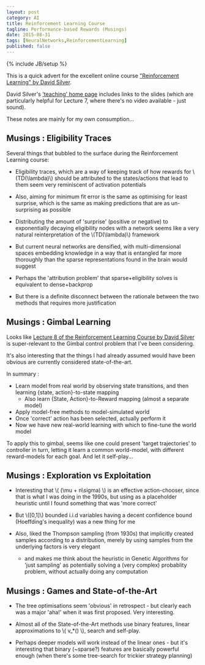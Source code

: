 ```yaml
---
layout: post
category: AI
title: Reinforcement Learning Course
tagline: Performance-based Rewards (Musings)
date: 2015-08-31
tags: [NeuralNetworks,ReinforcementLearning]
published: false
---
```

{% include JB/setup %}

This is a quick advert for the excellent online course ["Reinforcement Learning" by David Silver](http://www.computervisiontalks.com/tag/reinforcement-learning/).

David Silver's ['teaching' home page](http://www0.cs.ucl.ac.uk/staff/d.silver/web/Teaching.html) includes links to the slides 
(which are particularly helpful for Lecture 7, where there's no video available - just sound).

These notes are mainly for my own consumption...


Musings : Eligibility Traces
------------------------------------------------

Several things that bubbled to the surface during the Reinforcement Learning course:

*  Eligibility traces, which are a way of keeping track of how rewards for \\(TD(\lambda)\\) should be attributed
to the states/actions that lead to them seem very reminiscent of activation potentials

*  Also, aiming for minimum fit error is the same as optimising for least surprise, which is the same as
making predictions that are as un-surprising as possible

*  Distributing the amount of 'surprise' (positive or negative) to exponentially decaying eligibility
nodes with a network seems like a very natural reinterpretation of the \\(TD(\lambda)\\)  framework

*  But current neural networks are densified, with multi-dimensional spaces embedding knowledge
in a way that is entangled far more thoroughly than the sparse representations found in the brain
would suggest

*  Perhaps the 'attribution problem' that sparse+eligibility solves is equivalent to dense+backprop  

*  But there is a definite disconnect between the rationale between the two methods that requires
more justification



Musings : Gimbal Learning
------------------------------------------------

Looks like [Lecture 8 of the Reinforcement Learning Course by David Silver](http://www.computervisiontalks.com/rl-course-by-david-silver-lecture-8-integrating-learning-and-planning-2/)
is super-relevant to the Gimbal control problem that I've been considering.  

It's also interesting that the things I had already assumed would have been obvious 
are currently considered state-of-the-art.

In summary : 

*  Learn model from real world by observing state transitions, and then learning {state, action}-to-state mapping
   +  Also learn {State, Action}-to-Reward mapping (almost a separate model)
*  Apply model-free methods to model-simulated world
*  Once 'correct' action has been selected, actually perform it
*  Now we have new real-world learning with which to fine-tune the world model

To apply this to gimbal, seems like one could present 'target trajectories' to 
controller in turn, letting it learn a common world-model, 
with different reward-models for each goal.  And let it self-play...



Musings : Exploration vs Exploitation
------------------------------------------------

*  Interesting that \\( (\mu + n\sigma) \\) is an effective action-chooser, since that is what I was doing in the 1990s,
   but using as a placeholder heuristic until I found something that was 'more correct'
   
*  But \\(\[0,1\]\\) bounded i.i.d variables having a decent confidence bound (Hoeffding's inequality) was a new thing for me

*  Also, liked the Thompson sampling (from 1930s) that implicitly created samples according to a distribution, 
   merely by using samples from the underlying factors is very elegant
   + and makes me think about the heuristic in Genetic Algorithms for 'just sampling' 
   as potentially solving a (very complex) probablity problem, without actually doing any computation
   


Musings : Games and State-of-the-Art
------------------------------------------------

*  The tree optimisations seem 'obvious' in retrospect - but clearly each was a major 'aha!' when it 
   was first proposed.  Very interesting.

*  Almost all of the State-of-the-Art methods use binary features, linear approximations to \\( v_*() \\), search and self-play.

*  Perhaps deeper models will work instead of the linear ones - but it's interesting that binary (~sparse?)
   features are basically powerful enough (when there's some tree-search for trickier strategy planning)


